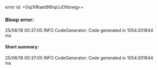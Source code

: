 error id: +Gq/XRtaet96hqUJOfdvwg==
### Bloop error:

25/06/18 00:37:05 INFO CodeGenerator: Code generated in 1054.001844 ms
#### Short summary: 

25/06/18 00:37:05 INFO CodeGenerator: Code generated in 1054.001844 ms